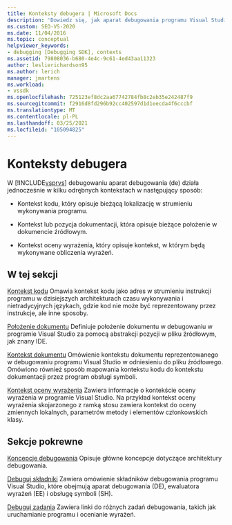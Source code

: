 ```yaml
---
title: Konteksty debugera | Microsoft Docs
description: 'Dowiedz się, jak aparat debugowania programu Visual Studio działa w ramach odrębnych kontekstów: kontekstu kodu, kontekstu dokumentacji lub pozycji oraz kontekstu oceny wyrażenia.'
ms.custom: SEO-VS-2020
ms.date: 11/04/2016
ms.topic: conceptual
helpviewer_keywords:
- debugging [Debugging SDK], contexts
ms.assetid: 79808036-b680-4e4c-9c61-4ed43aa11323
author: leslierichardson95
ms.author: lerich
manager: jmartens
ms.workload:
- vssdk
ms.openlocfilehash: 725123ef8dc2aa67742784fb8c2eb35e242487f9
ms.sourcegitcommit: f2916d8fd296b92cc402597d1d1eecda4f6cccbf
ms.translationtype: MT
ms.contentlocale: pl-PL
ms.lasthandoff: 03/25/2021
ms.locfileid: "105094825"
---
```

# <a name="debugger-contexts"></a>Konteksty debugera
W [!INCLUDE[vsprvs](../../code-quality/includes/vsprvs_md.md)] debugowaniu aparat debugowania (de) działa jednocześnie w kilku odrębnych kontekstach w następujący sposób:

- Kontekst kodu, który opisuje bieżącą lokalizację w strumieniu wykonywania programu.

- Kontekst lub pozycja dokumentacji, która opisuje bieżące położenie w dokumencie źródłowym.

- Kontekst oceny wyrażenia, który opisuje kontekst, w którym będą wykonywane obliczenia wyrażeń.

## <a name="in-this-section"></a>W tej sekcji
 [Kontekst kodu](../../extensibility/debugger/code-context.md) Omawia kontekst kodu jako adres w strumieniu instrukcji programu w dzisiejszych architekturach czasu wykonywania i nietradycyjnych językach, gdzie kod nie może być reprezentowany przez instrukcje, ale inne sposoby.

 [Położenie dokumentu](../../extensibility/debugger/document-position.md) Definiuje położenie dokumentu w debugowaniu w programie Visual Studio za pomocą abstrakcji pozycji w pliku źródłowym, jak znany IDE.

 [Kontekst dokumentu](../../extensibility/debugger/document-context.md) Omówienie kontekstu dokumentu reprezentowanego w debugowaniu programu Visual Studio w odniesieniu do pliku źródłowego. Omówiono również sposób mapowania kontekstu kodu do kontekstu dokumentacji przez program obsługi symboli.

 [Kontekst oceny wyrażenia](../../extensibility/debugger/expression-evaluation-context.md) Zawiera informacje o kontekście oceny wyrażenia w programie Visual Studio. Na przykład kontekst oceny wyrażenia skojarzonego z ramką stosu zawiera kontekst do oceny zmiennych lokalnych, parametrów metody i elementów członkowskich klasy.

## <a name="related-sections"></a>Sekcje pokrewne
 [Koncepcje debugowania](../../extensibility/debugger/debugger-concepts.md) Opisuje główne koncepcje dotyczące architektury debugowania.

 [Debuguj składniki](../../extensibility/debugger/debugger-components.md) Zawiera omówienie składników debugowania programu Visual Studio, które obejmują aparat debugowania (DE), ewaluatora wyrażeń (EE) i obsługę symboli (SH).

 [Debuguj zadania](../../extensibility/debugger/debugging-tasks.md) Zawiera linki do różnych zadań debugowania, takich jak uruchamianie programu i ocenianie wyrażeń.
